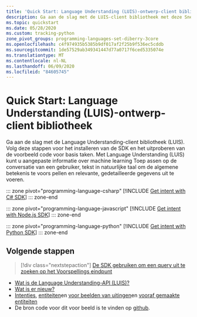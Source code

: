 ```yaml
---
title: 'Quick Start: Language Understanding (LUIS)-ontwerp-client bibliotheek'
description: Ga aan de slag met de LUIS-client bibliotheek met deze Snelstartgids. Volg deze stappen om het pakket te installeren en de voorbeeld code voor basis taken uit te proberen.
ms.topic: quickstart
ms.date: 05/28/2020
ms.custom: tracking-python
zone_pivot_groups: programming-languages-set-diberry-3core
ms.openlocfilehash: c4f974935b5385b9df017af2f25b9f536ec5cddb
ms.sourcegitcommit: 1de57529ab349341447d77a0717f6ced5335074e
ms.translationtype: MT
ms.contentlocale: nl-NL
ms.lasthandoff: 06/09/2020
ms.locfileid: "84605745"
---
```

# <a name="quickstart-language-understanding-luis-authoring-client-library"></a>Quick Start: Language Understanding (LUIS)-ontwerp-client bibliotheek

Ga aan de slag met de Language Understanding-client bibliotheek (LUIS). Volg deze stappen voor het installeren van de SDK en het uitproberen van de voorbeeld code voor basis taken.  Met Language Understanding (LUIS) kunt u aangepaste informatie over machine learning Toep assen op de conversatie van een gebruiker, tekst in natuurlijke taal om de algemene betekenis te voors pellen en relevante, gedetailleerde gegevens uit te voeren.

::: zone pivot="programming-language-csharp"
[!INCLUDE [Get intent with C# SDK](./includes/sdk-csharp-authoring.md)]
::: zone-end

::: zone pivot="programming-language-javascript"
[!INCLUDE [Get intent with Node.js SDK](./includes/sdk-nodejs-authoring.md)]
::: zone-end

::: zone pivot="programming-language-python"
[!INCLUDE [Get intent with Python SDK](./includes/sdk-python-authoring.md)]
::: zone-end

## <a name="next-steps"></a>Volgende stappen

> [!div class="nextstepaction"]
>[De SDK gebruiken om een query uit te zoeken op het Voorspellings eindpunt](sdk-query-prediction-endpoint.md)

* [Wat is de Language Understanding-API (LUIS)?](what-is-luis.md)
* [Wat is er nieuw?](whats-new.md)
* [Intenties](luis-concept-intent.md), [entiteiten](luis-concept-entity-types.md)en [voor beelden van uitingen](luis-concept-utterance.md)en [vooraf gemaakte entiteiten](luis-reference-prebuilt-entities.md)
* De bron code voor dit voor beeld is te vinden op [github](https://github.com/Azure-Samples/cognitive-services-dotnet-sdk-samples/blob/master/documentation-samples/quickstarts/LUIS/LUIS.cs).
